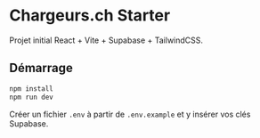 # Chargeurs.ch Starter

Projet initial React + Vite + Supabase + TailwindCSS.

## Démarrage

```bash
npm install
npm run dev
```

Créer un fichier `.env` à partir de `.env.example` et y insérer vos clés Supabase.
